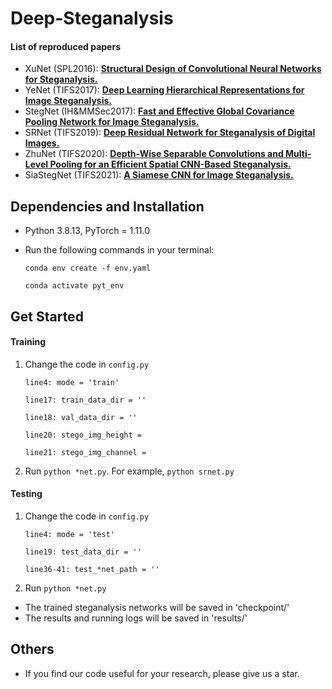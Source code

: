 # Deep-Steganalysis

#### List of reproduced papers
- XuNet (SPL2016): [**Structural Design of Convolutional Neural Networks for Steganalysis.**](https://ieeexplore.ieee.org/abstract/document/7444146) 
- YeNet (TIFS2017): [**Deep Learning Hierarchical Representations for Image Steganalysis.**](https://ieeexplore.ieee.org/abstract/document/7937836)
- StegNet (IH&MMSec2017): [**Fast and Effective Global Covariance Pooling Network for Image Steganalysis.**](https://dl.acm.org/doi/abs/10.1145/3335203.3335739)
- SRNet (TIFS2019): [**Deep Residual Network for Steganalysis of Digital Images.**](https://ieeexplore.ieee.org/abstract/document/8470101)
- ZhuNet (TIFS2020): [**Depth-Wise Separable Convolutions and Multi-Level Pooling for an Efficient Spatial CNN-Based Steganalysis.**](https://ieeexplore.ieee.org/abstract/document/8809687)
- SiaStegNet (TIFS2021): [**A Siamese CNN for Image Steganalysis.**](https://ieeexplore.ieee.org/document/9153041)

## Dependencies and Installation
- Python 3.8.13, PyTorch = 1.11.0
- Run the following commands in your terminal:

  `conda env create -f env.yaml`  

  `conda activate pyt_env`


## Get Started
#### Training
1. Change the code in `config.py`

    `line4: mode = 'train'`
   
    `line17: train_data_dir = ''`
   
    `line18: val_data_dir = ''`

    `line20: stego_img_height = `
   
    `line21: stego_img_channel = `

3. Run `python *net.py`. For example, `python srnet.py`

#### Testing
1. Change the code in `config.py`

    `line4: mode = 'test' `

    `line19: test_data_dir = ''`
  
    `line36-41: test_*net_path = ''`

3. Run `python *net.py`

- The trained steganalysis networks will be saved in 'checkpoint/'
- The results and running logs will be saved in 'results/'
 
## Others
- If you find our code useful for your research, please give us a star.

